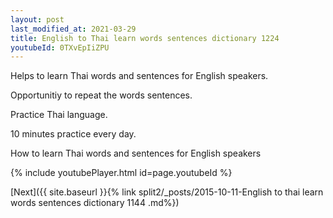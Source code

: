 ```yaml
---
layout: post
last_modified_at: 2021-03-29
title: English to Thai learn words sentences dictionary 1224 
youtubeId: 0TXvEpIiZPU
---
```

 
 
Helps to learn Thai words and sentences for English speakers.

Opportunitiy to repeat the words sentences. 

Practice Thai language. 
 
10 minutes practice every day. 
 
How to learn Thai words and sentences for English speakers 
 
{% include youtubePlayer.html id=page.youtubeId %}
 
 
[Next]({{ site.baseurl }}{% link  split2/_posts/2015-10-11-English to thai learn words sentences dictionary 1144 .md%})
 
